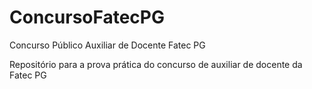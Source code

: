 # ConcursoFatecPG
Concurso Público Auxiliar de Docente Fatec PG

Repositório para a prova prática do concurso de auxiliar de docente da Fatec PG

